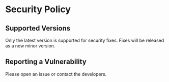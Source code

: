 # Security Policy

## Supported Versions

Only the latest version is supported for security fixes. Fixes will be released as a new minor version.

## Reporting a Vulnerability

Please open an issue or contact the developers.
